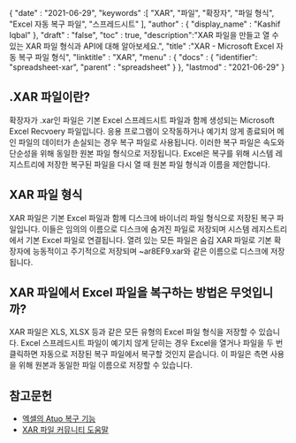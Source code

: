 {
  "date" : "2021-06-29",
  "keywords" :[ "XAR", "파일", "확장자", "파일 형식", "Excel 자동 복구 파일", "스프레드시트" ],
  "author" : {
    "display_name" : "Kashif Iqbal"
},
  "draft" : "false",
  "toc" : true,
  "description":"XAR 파일을 만들고 열 수 있는 XAR 파일 형식과 API에 대해 알아보세요.",
  "title" :"XAR - Microsoft Excel 자동 복구 파일 형식",
  "linktitle" : "XAR",
  "menu" : {
    "docs" : {
      "identifier": "spreadsheet-xar",
      "parent" : "spreadsheet"
}
},
  "lastmod" : "2021-06-29"
}

## .XAR 파일이란?

확장자가 .xar인 파일은 기본 Excel 스프레드시트 파일과 함께 생성되는 Microsoft Excel Recvoery 파일입니다. 응용 프로그램이 오작동하거나 예기치 않게 종료되어 메인 파일의 데이터가 손실되는 경우 복구 파일로 사용됩니다. 이러한 복구 파일은 속도와 단순성을 위해 동일한 원본 파일 형식으로 저장됩니다. Excel은 복구를 위해 시스템 레지스트리에 저장한 복구된 파일을 다시 열 때 원본 파일 형식과 이름을 제안합니다.

## XAR 파일 형식

XAR 파일은 기본 Excel 파일과 함께 디스크에 바이너리 파일 형식으로 저장된 복구 파일입니다. 이들은 임의의 이름으로 디스크에 숨겨진 파일로 저장되며 시스템 레지스트리에서 기본 Excel 파일로 연결됩니다. 열려 있는 모든 파일은 숨김 XAR 파일로 기본 확장자에 능동적이고 주기적으로 저장되며 ~ar8EF9.xar와 같은 이름으로 디스크에 저장됩니다.

## XAR 파일에서 Excel 파일을 복구하는 방법은 무엇입니까?

XAR 파일은 XLS, XLSX 등과 같은 모든 유형의 Excel 파일 형식을 저장할 수 있습니다. Excel 스프레드시트 파일이 예기치 않게 닫히는 경우 Excel을 열거나 파일을 두 번 클릭하면 자동으로 저장된 복구 파일에서 복구할 것인지 묻습니다. 이 파일은 측면 사용을 위해 원본과 동일한 파일 이름으로 저장할 수 있습니다.

## 참고문헌

* [엑셀의 Atuo 복구 기능](https://learn.microsoft.com/en-us/office/troubleshoot/excel/autorecover-functions-in-excel)
* [XAR 파일 커뮤니티 도움말](https://answers.microsoft.com/en-us/msoffice/forum/msoffice_excel-mso_win10-mso_365hp/2016-excel-xar-files/5af5e10c-027a-4c24-a403-39e9c590ce8f)

